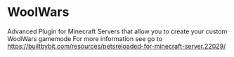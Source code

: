 # WoolWars
Advanced Plugin for Minecraft Servers that allow you to create your custom WoolWars gamemode
For more information see go to https://builtbybit.com/resources/petsreloaded-for-minecraft-server.22029/
